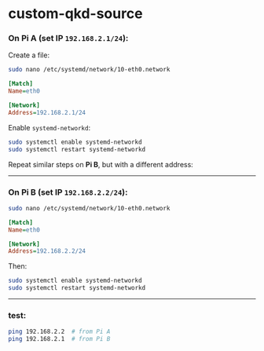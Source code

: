 # custom-qkd-source


### On **Pi A** (set IP `192.168.2.1/24`):

Create a file:

```bash
sudo nano /etc/systemd/network/10-eth0.network
```


```ini
[Match]
Name=eth0

[Network]
Address=192.168.2.1/24
```

 Enable `systemd-networkd`:

```bash
sudo systemctl enable systemd-networkd
sudo systemctl restart systemd-networkd
```

Repeat similar steps on **Pi B**, but with a different address:

---

### On **Pi B** (set IP `192.168.2.2/24`):

```bash
sudo nano /etc/systemd/network/10-eth0.network
```

```ini
[Match]
Name=eth0

[Network]
Address=192.168.2.2/24
```

Then:

```bash
sudo systemctl enable systemd-networkd
sudo systemctl restart systemd-networkd
```

---

###  test:

```bash
ping 192.168.2.2  # from Pi A
ping 192.168.2.1  # from Pi B
```
